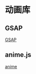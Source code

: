 # 动画库

## GSAP

[GSAP](https://greensock.com/docs/)

## anime.js

[anime](https://animejs.com/documentation/)
